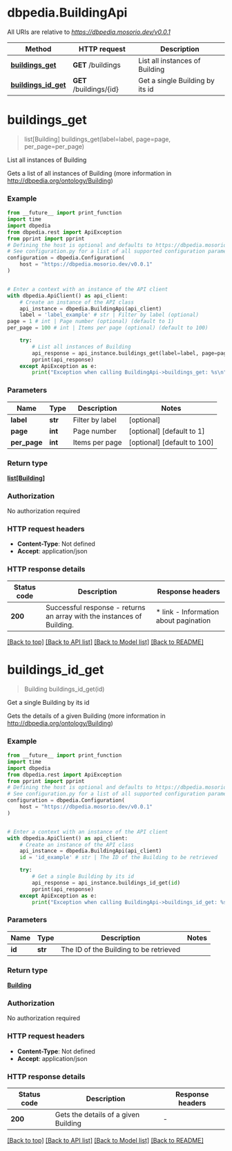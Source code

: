 # dbpedia.BuildingApi

All URIs are relative to *https://dbpedia.mosorio.dev/v0.0.1*

Method | HTTP request | Description
------------- | ------------- | -------------
[**buildings_get**](BuildingApi.md#buildings_get) | **GET** /buildings | List all instances of Building
[**buildings_id_get**](BuildingApi.md#buildings_id_get) | **GET** /buildings/{id} | Get a single Building by its id


# **buildings_get**
> list[Building] buildings_get(label=label, page=page, per_page=per_page)

List all instances of Building

Gets a list of all instances of Building (more information in http://dbpedia.org/ontology/Building)

### Example

```python
from __future__ import print_function
import time
import dbpedia
from dbpedia.rest import ApiException
from pprint import pprint
# Defining the host is optional and defaults to https://dbpedia.mosorio.dev/v0.0.1
# See configuration.py for a list of all supported configuration parameters.
configuration = dbpedia.Configuration(
    host = "https://dbpedia.mosorio.dev/v0.0.1"
)


# Enter a context with an instance of the API client
with dbpedia.ApiClient() as api_client:
    # Create an instance of the API class
    api_instance = dbpedia.BuildingApi(api_client)
    label = 'label_example' # str | Filter by label (optional)
page = 1 # int | Page number (optional) (default to 1)
per_page = 100 # int | Items per page (optional) (default to 100)

    try:
        # List all instances of Building
        api_response = api_instance.buildings_get(label=label, page=page, per_page=per_page)
        pprint(api_response)
    except ApiException as e:
        print("Exception when calling BuildingApi->buildings_get: %s\n" % e)
```

### Parameters

Name | Type | Description  | Notes
------------- | ------------- | ------------- | -------------
 **label** | **str**| Filter by label | [optional] 
 **page** | **int**| Page number | [optional] [default to 1]
 **per_page** | **int**| Items per page | [optional] [default to 100]

### Return type

[**list[Building]**](Building.md)

### Authorization

No authorization required

### HTTP request headers

 - **Content-Type**: Not defined
 - **Accept**: application/json

### HTTP response details
| Status code | Description | Response headers |
|-------------|-------------|------------------|
**200** | Successful response - returns an array with the instances of Building. |  * link - Information about pagination <br>  |

[[Back to top]](#) [[Back to API list]](../README.md#documentation-for-api-endpoints) [[Back to Model list]](../README.md#documentation-for-models) [[Back to README]](../README.md)

# **buildings_id_get**
> Building buildings_id_get(id)

Get a single Building by its id

Gets the details of a given Building (more information in http://dbpedia.org/ontology/Building)

### Example

```python
from __future__ import print_function
import time
import dbpedia
from dbpedia.rest import ApiException
from pprint import pprint
# Defining the host is optional and defaults to https://dbpedia.mosorio.dev/v0.0.1
# See configuration.py for a list of all supported configuration parameters.
configuration = dbpedia.Configuration(
    host = "https://dbpedia.mosorio.dev/v0.0.1"
)


# Enter a context with an instance of the API client
with dbpedia.ApiClient() as api_client:
    # Create an instance of the API class
    api_instance = dbpedia.BuildingApi(api_client)
    id = 'id_example' # str | The ID of the Building to be retrieved

    try:
        # Get a single Building by its id
        api_response = api_instance.buildings_id_get(id)
        pprint(api_response)
    except ApiException as e:
        print("Exception when calling BuildingApi->buildings_id_get: %s\n" % e)
```

### Parameters

Name | Type | Description  | Notes
------------- | ------------- | ------------- | -------------
 **id** | **str**| The ID of the Building to be retrieved | 

### Return type

[**Building**](Building.md)

### Authorization

No authorization required

### HTTP request headers

 - **Content-Type**: Not defined
 - **Accept**: application/json

### HTTP response details
| Status code | Description | Response headers |
|-------------|-------------|------------------|
**200** | Gets the details of a given Building |  -  |

[[Back to top]](#) [[Back to API list]](../README.md#documentation-for-api-endpoints) [[Back to Model list]](../README.md#documentation-for-models) [[Back to README]](../README.md)


